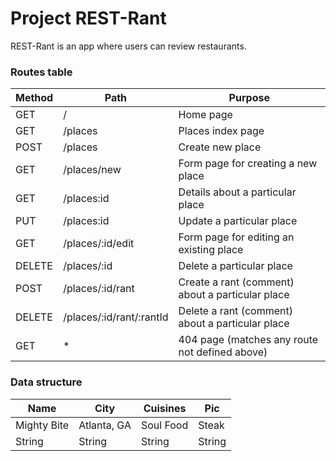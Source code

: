 # Project REST-Rant

REST-Rant is an app where users can review restaurants.

### Routes table

| Method | Path                     | Purpose                                          |
| ------ | ------------------------ | ------------------------------------------------ |
| GET    | /                        | Home page                                        |
| GET    | /places                  | Places index page                                |
| POST   | /places                  | Create new place                                 |
| GET    | /places/new              | Form page for creating a new place               |
| GET    | /places:id               | Details about a particular place                 |
| PUT    | /places:id               | Update a particular place                        |
| GET    | /places/:id/edit         | Form page for editing an existing place          |
| DELETE | /places/:id              | Delete a particular place                        |
| POST   | /places/:id/rant         | Create a rant (comment) about a particular place |
| DELETE | /places/:id/rant/:rantId | Delete a rant (comment) about a particular place |
| GET    | \*                       | 404 page (matches any route not defined above)   |

### Data structure

| Name        | City        | Cuisines  | Pic    |
| ----------- | ----------- | --------- | ------ |
| Mighty Bite | Atlanta, GA | Soul Food | Steak  |
| String      | String      | String    | String |
